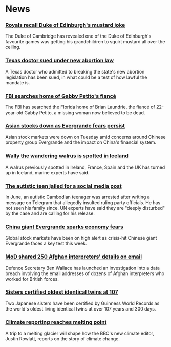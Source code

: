 # News
### [Royals recall Duke of Edinburgh's mustard joke](https://www.bbc.com/news/uk-58628865)
The Duke of Cambridge has revealed one of the Duke of Edinburgh's favourite games was getting his grandchildren to squirt mustard all over the ceiling.
### [Texas doctor sued under new abortion law](https://www.bbc.com/news/world-us-canada-58633515)
A Texas doctor who admitted to breaking the state's new abortion legislation has been sued, in what could be a test of how lawful the mandate is.
### [FBI searches home of Gabby Petito's fiancé](https://www.bbc.com/news/world-us-canada-58629194)
The FBI has searched the Florida home of Brian Laundrie, the fiancé of 22-year-old Gabby Petito, a missing woman now believed to be dead.
### [Asian stocks down as Evergrande fears persist](https://www.bbc.com/news/business-58632681)
Asian stock markets were down on Tuesday amid concerns around Chinese property group Evergrande and the impact on China's financial system. 
### [Wally the wandering walrus is spotted in Iceland](https://www.bbc.com/news/uk-england-cornwall-58632372)
A walrus previously spotted in Ireland, France, Spain and the UK has turned up in Iceland, marine experts have said.
### [The autistic teen jailed for a social media post](https://www.bbc.com/news/world-asia-58588022)
In June, an autistic Cambodian teenager was arrested after writing a message on Telegram that allegedly insulted ruling party officials. He has not seen his family since. UN experts have said they are "deeply disturbed" by the case and are calling for his release.
### [China giant Evergrande sparks economy fears](https://www.bbc.com/news/business-58579833)
Global stock markets have been on high alert as crisis-hit Chinese giant Evergrande faces a key test this week.
### [MoD shared 250 Afghan interpreters' details on email](https://www.bbc.com/news/uk-58629592)
Defence Secretary Ben Wallace has launched an investigation into a data breach involving the email addresses of dozens of Afghan interpreters who worked for British forces.
### [Sisters certified oldest identical twins at 107](https://www.bbc.com/news/world-asia-58630489)
Two Japanese sisters have been certified by Guinness World Records as the world's oldest living identical twins at over 107 years and 300 days.
### [Climate reporting reaches melting point](https://www.bbc.com/news/science-environment-58600725)
A trip to a melting glacier will shape how the BBC's new climate editor, Justin Rowlatt, reports on the story of climate change.
